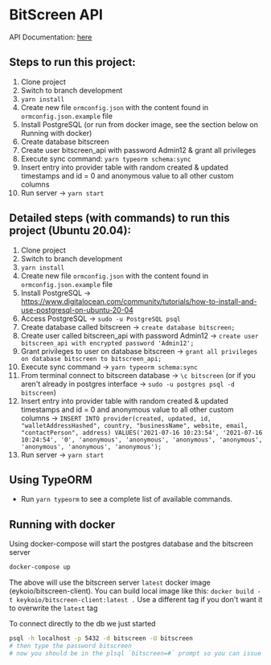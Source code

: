 # BitScreen API

API Documentation: [here](DOCUMENTATION.md)

## Steps to run this project:
1. Clone project
2. Switch to branch development
3. `yarn install`
4. Create new file `ormconfig.json` with the content found in `ormconfig.json.example` file
5. Install PostgreSQL (or run from docker image, see the section below on Running with docker)
6. Create database bitscreen
7. Create user bitscreen_api with password Admin12 & grant all privileges
8. Execute sync command: `yarn typeorm schema:sync`
9. Insert entry into provider table with random created & updated timestamps and id = 0 and anonymous value to all other custom columns 
10. Run server -> `yarn start`


## Detailed steps (with commands) to run this project (Ubuntu 20.04):
1. Clone project
2. Switch to branch development
3. `yarn install`
4. Create new file `ormconfig.json` with the content found in `ormconfig.json.example` file
5. Install PostgreSQL -> https://www.digitalocean.com/community/tutorials/how-to-install-and-use-postgresql-on-ubuntu-20-04
6. Access PostgreSQL -> `sudo -u PostgreSQL psql`
7. Create database called bitscreen -> `create database bitscreen;`
8. Create user called bitscreen_api with password Admin12 -> `create user bitscreen_api with encrypted password 'Admin12';`
9. Grant privileges to user on database bitscreen -> `grant all privileges on database bitscreen to bitscreen_api;`
10. Execute sync command -> `yarn typeorm schema:sync`
11. From terminal connect to bitscreen database -> `\c bitscreen` (or if you aren't already in postgres interface -> `sudo -u postgres psql -d bitscreen`)
12. Insert entry into provider table with random created & updated timestamps and id = 0 and anonymous value to all other custom columns -> 
`INSERT INTO provider(created, updated, id, "walletAddressHashed", country, "businessName", website, email, "contactPerson", address) VALUES('2021-07-16 10:23:54', '2021-07-16 10:24:54', '0', 'anonymous', 'anonymous', 'anonymous', 'anonymous', 'anonymous', 'anonymous', 'anonymous');`
12. Run server -> `yarn start`

## Using TypeORM
- Run `yarn typeorm` to see a complete list of available commands.


## Running with docker
Using docker-compose will start the postgres database and the bitscreen server
```bash
docker-compose up
```

The above will use the bitscreen server `latest` docker image (eykoio/bitscreen-client).
You can build local image like this:
`docker build -t keykoio/bitscreen-client:latest .`
Use a different tag if you don't want it to overwrite the `latest` tag

To connect directly to the db we just started
```bash
psql -h localhost -p 5432 -d bitscreen -U bitscreen
# then type the password bitscreen 
# now you should be in the plsql `bitscreen=#` prompt so you can issue commands

```
